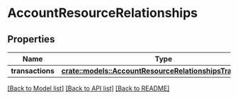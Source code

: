 # AccountResourceRelationships

## Properties

Name | Type | Description | Notes
------------ | ------------- | ------------- | -------------
**transactions** | [**crate::models::AccountResourceRelationshipsTransactions**](AccountResource_relationships_transactions.md) |  | 

[[Back to Model list]](../README.md#documentation-for-models) [[Back to API list]](../README.md#documentation-for-api-endpoints) [[Back to README]](../README.md)


